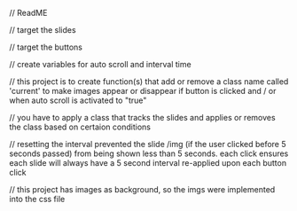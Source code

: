 // ReadME

// target the slides

// target the buttons

// create variables for auto scroll and interval time

// this project is to create function(s) that add or remove a class name called 'current' to make images appear or disappear if button is clicked and / or when auto scroll is activated to "true"

// you have to apply a class that tracks the slides and applies or removes the class based on certaion conditions

// resetting the interval prevented the slide /img (if the user clicked before 5 seconds passed) from being shown less than 5 seconds. each click ensures each slide will always have a 5 second interval re-applied upon each button click

// this project has images as background, so the imgs were implemented into the css file
